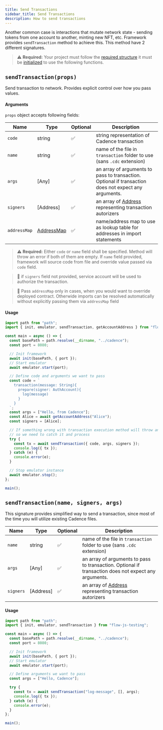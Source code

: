 ```yaml
---
title: Send Transactions
sidebar_title: Send Transactions
description: How to send transactions
---
```


Another common case is interactions that mutate network state - sending tokens from one account to another, minting new NFT, etc. Framework provides `sendTransaction` method to achieve this. This method have 2 different signatures.

> ⚠️ **Required:** Your project must follow the [required structure](structure.md) it must be [initialized](init.md) to use the following functions.

## `sendTransaction(props)`

Send transaction to network.
Provides explicit control over how you pass values.

#### Arguments

`props` object accepts following fields:

| Name         | Type                           | Optional | Description                                                                                          |
| ------------ | ------------------------------ | -------- | ---------------------------------------------------------------------------------------------------- |
| `code`       | string                         | ✅       | string representation of Cadence transaction                                                         |
| `name`       | string                         | ✅       | name of the file in `transaction` folder to use (sans `.cdc` extension)                              |
| `args`       | [Any]                          | ✅       | an array of arguments to pass to transaction. Optional if transaction does not expect any arguments. |
| `signers`    | [Address]                      | ✅       | an array of [Address](#Address) representing transaction autorizers                                  |
| `addressMap` | [AddressMap](api.md#addressmap) | ✅       | name/address map to use as lookup table for addresses in import statements                           |

> ⚠️ **Required:** Either `code` or `name` field shall be specified. Method will throw an error if both of them are empty.
> If `name` field provided, framework will source code from file and override value passed via `code` field.

> 📣 if `signers` field not provided, service account will be used to authorize the transaction.

> 📣 Pass `addressMap` only in cases, when you would want to override deployed contract. Otherwide
> imports can be resolved automatically without explicitly passing them via `addressMap` field

#### Usage

```javascript
import path from "path";
import { init, emulator, sendTransaction, getAccountAddress } from "flow-js-testing";

const main = async () => {
  const basePath = path.resolve(__dirname, "../cadence");
  const port = 8080;

  // Init framework
  await init(basePath, { port });
  // Start emulator
  await emulator.start(port);

  // Define code and arguments we want to pass
  const code = `
    transaction(message: String){
      prepare(signer: AuthAccount){
        log(message)
      }
    }
  `;
  const args = ["Hello, from Cadence"];
  const Alice = await getAccountAddress("Alice");
  const signers = [Alice];

  // If something wrong with transaction execution method will throw an error,
  // so we need to catch it and process
  try {
    const tx = await sendTransaction({ code, args, signers });
    console.log({ tx });
  } catch (e) {
    console.error(e);
  }

  // Stop emulator instance
  await emulator.stop();
};

main();
```

## `sendTransaction(name, signers, args)`

This signature provides simplified way to send a transaction, since most of the time you will utilize existing
Cadence files.

| Name      | Type      | Optional | Description                                                                                          |
| --------- | --------- | -------- | ---------------------------------------------------------------------------------------------------- |
| `name`    | string    | ✅       | name of the file in `transaction` folder to use (sans `.cdc` extension)                              |
| `args`    | [Any]     | ✅       | an array of arguments to pass to transaction. Optional if transaction does not expect any arguments. |
| `signers` | [Address] | ✅       | an array of [Address](#Address) representing transaction autorizers                                  |

#### Usage

```javascript
import path from "path";
import { init, emulator, sendTransaction } from "flow-js-testing";

const main = async () => {
  const basePath = path.resolve(__dirname, "../cadence");
  const port = 8080;

  // Init framework
  await init(basePath, { port });
  // Start emulator
  await emulator.start(port);

  // Define arguments we want to pass
  const args = ["Hello, Cadence"];

  try {
    const tx = await sendTransaction("log-message", [], args);
    console.log({ tx });
  } catch (e) {
    console.error(e);
  }
};

main();
```

